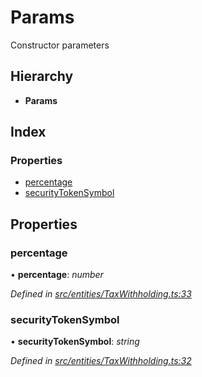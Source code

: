 # Params

Constructor parameters

## Hierarchy

* **Params**

## Index

### Properties

* [percentage](_entities_taxwithholding_.params.md#percentage)
* [securityTokenSymbol](_entities_taxwithholding_.params.md#securitytokensymbol)

## Properties

### percentage

• **percentage**: _number_

_Defined in_ [_src/entities/TaxWithholding.ts:33_](https://github.com/PolymathNetwork/polymath-sdk/blob/e8bbc1e/src/entities/TaxWithholding.ts#L33)

### securityTokenSymbol

• **securityTokenSymbol**: _string_

_Defined in_ [_src/entities/TaxWithholding.ts:32_](https://github.com/PolymathNetwork/polymath-sdk/blob/e8bbc1e/src/entities/TaxWithholding.ts#L32)


